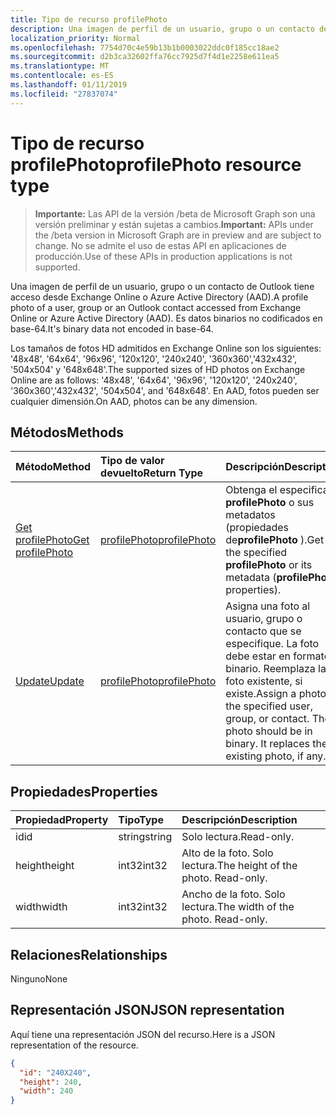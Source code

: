 ```yaml
---
title: Tipo de recurso profilePhoto
description: Una imagen de perfil de un usuario, grupo o un contacto de Outlook tiene acceso desde Exchange Online o Azure Active Directory (AAD). Es datos binarios no codificados en base-64.
localization_priority: Normal
ms.openlocfilehash: 7754d70c4e59b13b1b0003022ddc0f185cc18ae2
ms.sourcegitcommit: d2b3ca32602ffa76cc7925d7f4d1e2258e611ea5
ms.translationtype: MT
ms.contentlocale: es-ES
ms.lasthandoff: 01/11/2019
ms.locfileid: "27837074"
---
```

# <a name="profilephoto-resource-type"></a><span data-ttu-id="dc64e-104">Tipo de recurso profilePhoto</span><span class="sxs-lookup"><span data-stu-id="dc64e-104">profilePhoto resource type</span></span>

> <span data-ttu-id="dc64e-105">**Importante:** Las API de la versión /beta de Microsoft Graph son una versión preliminar y están sujetas a cambios.</span><span class="sxs-lookup"><span data-stu-id="dc64e-105">**Important:** APIs under the /beta version in Microsoft Graph are in preview and are subject to change.</span></span> <span data-ttu-id="dc64e-106">No se admite el uso de estas API en aplicaciones de producción.</span><span class="sxs-lookup"><span data-stu-id="dc64e-106">Use of these APIs in production applications is not supported.</span></span>

<span data-ttu-id="dc64e-107">Una imagen de perfil de un usuario, grupo o un contacto de Outlook tiene acceso desde Exchange Online o Azure Active Directory (AAD).</span><span class="sxs-lookup"><span data-stu-id="dc64e-107">A profile photo of a user, group or an Outlook contact accessed from Exchange Online or Azure Active Directory (AAD).</span></span> <span data-ttu-id="dc64e-108">Es datos binarios no codificados en base-64.</span><span class="sxs-lookup"><span data-stu-id="dc64e-108">It's binary data not encoded in base-64.</span></span>

<span data-ttu-id="dc64e-109">Los tamaños de fotos HD admitidos en Exchange Online son los siguientes: '48x48', '64x64', '96x96', '120x120', '240x240', '360x360','432x432', '504x504' y '648x648'.</span><span class="sxs-lookup"><span data-stu-id="dc64e-109">The supported sizes of HD photos on Exchange Online are as follows: '48x48', '64x64', '96x96', '120x120', '240x240', '360x360','432x432', '504x504', and '648x648'.</span></span> <span data-ttu-id="dc64e-110">En AAD, fotos pueden ser cualquier dimensión.</span><span class="sxs-lookup"><span data-stu-id="dc64e-110">On AAD, photos can be any dimension.</span></span>

## <a name="methods"></a><span data-ttu-id="dc64e-111">Métodos</span><span class="sxs-lookup"><span data-stu-id="dc64e-111">Methods</span></span>

| <span data-ttu-id="dc64e-112">Método</span><span class="sxs-lookup"><span data-stu-id="dc64e-112">Method</span></span>       | <span data-ttu-id="dc64e-113">Tipo de valor devuelto</span><span class="sxs-lookup"><span data-stu-id="dc64e-113">Return Type</span></span>  |<span data-ttu-id="dc64e-114">Descripción</span><span class="sxs-lookup"><span data-stu-id="dc64e-114">Description</span></span>|
|:---------------|:--------|:----------|
|[<span data-ttu-id="dc64e-115">Get profilePhoto</span><span class="sxs-lookup"><span data-stu-id="dc64e-115">Get profilePhoto</span></span>](../api/profilephoto-get.md) | [<span data-ttu-id="dc64e-116">profilePhoto</span><span class="sxs-lookup"><span data-stu-id="dc64e-116">profilePhoto</span></span>](profilephoto.md) |<span data-ttu-id="dc64e-117">Obtenga el especificado **profilePhoto** o sus metadatos (propiedades de**profilePhoto** ).</span><span class="sxs-lookup"><span data-stu-id="dc64e-117">Get the specified **profilePhoto** or its metadata (**profilePhoto** properties).</span></span> |
|[<span data-ttu-id="dc64e-118">Update</span><span class="sxs-lookup"><span data-stu-id="dc64e-118">Update</span></span>](../api/profilephoto-update.md) | [<span data-ttu-id="dc64e-119">profilePhoto</span><span class="sxs-lookup"><span data-stu-id="dc64e-119">profilePhoto</span></span>](profilephoto.md)  |<span data-ttu-id="dc64e-p105">Asigna una foto al usuario, grupo o contacto que se especifique. La foto debe estar en formato binario. Reemplaza la foto existente, si existe.</span><span class="sxs-lookup"><span data-stu-id="dc64e-p105">Assign a photo to the specified user, group, or contact. The photo should be in binary. It replaces the existing photo, if any.</span></span> |

## <a name="properties"></a><span data-ttu-id="dc64e-123">Propiedades</span><span class="sxs-lookup"><span data-stu-id="dc64e-123">Properties</span></span>
| <span data-ttu-id="dc64e-124">Propiedad</span><span class="sxs-lookup"><span data-stu-id="dc64e-124">Property</span></span>     | <span data-ttu-id="dc64e-125">Tipo</span><span class="sxs-lookup"><span data-stu-id="dc64e-125">Type</span></span>   |<span data-ttu-id="dc64e-126">Descripción</span><span class="sxs-lookup"><span data-stu-id="dc64e-126">Description</span></span>|
|:---------------|:--------|:----------|
|<span data-ttu-id="dc64e-127">id</span><span class="sxs-lookup"><span data-stu-id="dc64e-127">id</span></span>|<span data-ttu-id="dc64e-128">string</span><span class="sxs-lookup"><span data-stu-id="dc64e-128">string</span></span>|<span data-ttu-id="dc64e-129">Solo lectura.</span><span class="sxs-lookup"><span data-stu-id="dc64e-129">Read-only.</span></span>|
|<span data-ttu-id="dc64e-130">height</span><span class="sxs-lookup"><span data-stu-id="dc64e-130">height</span></span>|<span data-ttu-id="dc64e-131">int32</span><span class="sxs-lookup"><span data-stu-id="dc64e-131">int32</span></span>|<span data-ttu-id="dc64e-p106">Alto de la foto. Solo lectura.</span><span class="sxs-lookup"><span data-stu-id="dc64e-p106">The height of the photo. Read-only.</span></span>|
|<span data-ttu-id="dc64e-134">width</span><span class="sxs-lookup"><span data-stu-id="dc64e-134">width</span></span>|<span data-ttu-id="dc64e-135">int32</span><span class="sxs-lookup"><span data-stu-id="dc64e-135">int32</span></span>|<span data-ttu-id="dc64e-p107">Ancho de la foto. Solo lectura.</span><span class="sxs-lookup"><span data-stu-id="dc64e-p107">The width of the photo. Read-only.</span></span>|

## <a name="relationships"></a><span data-ttu-id="dc64e-138">Relaciones</span><span class="sxs-lookup"><span data-stu-id="dc64e-138">Relationships</span></span>
<span data-ttu-id="dc64e-139">Ninguno</span><span class="sxs-lookup"><span data-stu-id="dc64e-139">None</span></span>


## <a name="json-representation"></a><span data-ttu-id="dc64e-140">Representación JSON</span><span class="sxs-lookup"><span data-stu-id="dc64e-140">JSON representation</span></span>

<span data-ttu-id="dc64e-141">Aquí tiene una representación JSON del recurso.</span><span class="sxs-lookup"><span data-stu-id="dc64e-141">Here is a JSON representation of the resource.</span></span>

<!-- {
  "blockType": "resource",
  "optionalProperties": [

  ],
  "keyProperty": "id",
  "@odata.type": "microsoft.graph.profilePhoto"
}-->

```json
{
  "id": "240X240",
  "height": 240,
  "width": 240
}

```
<!-- uuid: 8fcb5dbc-d5aa-4681-8e31-b001d5168d79
2015-10-25 14:57:30 UTC -->
<!-- {
  "type": "#page.annotation",
  "description": "profilePhoto resource",
  "keywords": "",
  "section": "documentation",
  "tocPath": ""
}-->
